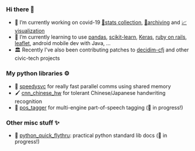 ### Hi there 👋

- 🔭 I’m currently working on covid-19 [🔢stats collection](https://github.com/mcyph/world_subnational_covid_crawler), [💾archiving](https://github.com/mcyph/global_subnational_covid_data) and [📈visualization](https://covid-19-au.com/)
- 🌱 I’m currently learning to use [pandas](https://pandas.pydata.org/), [scikit-learn](https://scikit-learn.org/), [Keras](https://keras.io/), [ruby on rails](https://rubyonrails.org/), [leaflet](https://leafletjs.com/), android mobile dev with Java, ...
- 🏛️ Recently I've also been contributing patches to [decidim-cfj](https://github.com/codeforjapan/decidim-cfj) and other civic-tech projects

### My python libraries ⚙️

- 🐇 [speedysvc](https://github.com/mcyph/speedysvc) for really fast parallel comms using shared memory
- 🖌️ [cnn_chinese_hw](https://github.com/mcyph/cnn_chinese_hw) for tolerant Chinese/Japanese handwriting recognition
- 📙 [pos_tagger](https://github.com/mcyph/pos_tagger) for multi-engine part-of-speech tagging (🚧 in progress!)

### Other misc stuff ✨

- 🐍 [python_quick_flythru](https://github.com/mcyph/python_quick_flythru): practical python standard lib docs (🚧 in progress!)

<!--
**mcyph/mcyph** is a ✨ _special_ ✨ repository because its `README.md` (this file) appears on your GitHub profile.

Here are some ideas to get you started:

- 🔭 I’m currently working on ...
- 🌱 I’m currently learning ...
- 👯 I’m looking to collaborate on ...
- 🤔 I’m looking for help with ...
- 💬 Ask me about ...
- 📫 How to reach me: ...
- 😄 Pronouns: ...
- ⚡ Fun fact: ...
-->
